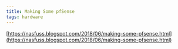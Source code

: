 ```yaml
---
title: Making Some pfSense
tags: hardware
---
```


[https://nasfuss.blogspot.com/2018/06/making-some-pfsense.html](https://nasfuss.blogspot.com/2018/06/making-some-pfsense.html)
